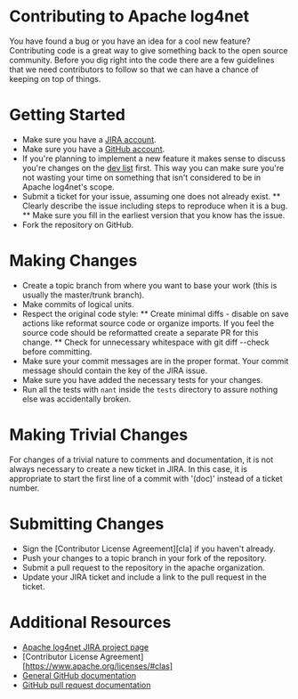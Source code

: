 # Contributing to Apache log4net

You have found a bug or you have an idea for a cool new feature? Contributing code is a great way to give something back to
the open source community. Before you dig right into the code there are a few guidelines that we need contributors to
follow so that we can have a chance of keeping on top of things.

# Getting Started

* Make sure you have a [JIRA account](https://issues.apache.org/jira/).
* Make sure you have a [GitHub account](https://github.com/signup/free).
* If you're planning to implement a new feature it makes sense to discuss you're changes on the [dev list](https://logging.apache.org/log4net/mail-lists.html) first. This way you can make sure you're not wasting your time on something that isn't considered to be in Apache log4net's scope.
* Submit a ticket for your issue, assuming one does not already exist.
** Clearly describe the issue including steps to reproduce when it is a bug.
** Make sure you fill in the earliest version that you know has the issue.
* Fork the repository on GitHub.

# Making Changes

* Create a topic branch from where you want to base your work (this is usually the master/trunk branch).
* Make commits of logical units.
* Respect the original code style:
** Create minimal diffs - disable on save actions like reformat source code or organize imports. If you feel the source code should be reformatted create a separate PR for this change.
** Check for unnecessary whitespace with git diff --check before committing.
* Make sure your commit messages are in the proper format. Your commit message should contain the key of the JIRA issue.
* Make sure you have added the necessary tests for your changes.
* Run all the tests with `nant` inside the `tests` directory to assure nothing else was accidentally broken.

# Making Trivial Changes

For changes of a trivial nature to comments and documentation, it is not always necessary to create a new ticket in JIRA.
In this case, it is appropriate to start the first line of a commit with '(doc)' instead of a ticket number.

# Submitting Changes

* Sign the [Contributor License Agreement][cla] if you haven't already.
* Push your changes to a topic branch in your fork of the repository.
* Submit a pull request to the repository in the apache organization.
* Update your JIRA ticket and include a link to the pull request in the ticket.

# Additional Resources

* [Apache log4net JIRA project page](https://issues.apache.org/jira/browse/LOG4NET)
* [Contributor License Agreement][https://www.apache.org/licenses/#clas]
* [General GitHub documentation](https://help.github.com/)
* [GitHub pull request documentation](https://help.github.com/send-pull-requests/)

